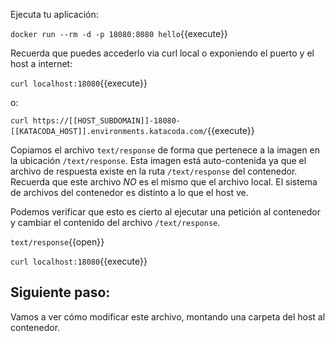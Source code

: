 Ejecuta tu aplicación:

`docker run --rm -d -p 18080:8080 hello`{{execute}}

Recuerda que puedes accederlo via curl local o exponiendo el puerto y el host a internet:

`curl localhost:18080`{{execute}}

o:

`curl https://[[HOST_SUBDOMAIN]]-18080-[[KATACODA_HOST]].environments.katacoda.com/`{{execute}}

Copiamos el archivo `text/response` de forma que pertenece a la imagen en la ubicación `/text/response`. Esta imagen está auto-contenida ya que el archivo de respuesta existe en la ruta `/text/response` del contenedor. Recuerda que este archivo *NO* es el mismo que el archivo local. El sistema de archivos del contenedor es distinto a lo que el host ve.

Podemos verificar que esto es cierto al ejecutar una petición al contenedor y cambiar el contenido del archivo `/text/response`.

`text/response`{{open}}

`curl localhost:18080`{{execute}}

## Siguiente paso:

Vamos a ver cómo modificar este archivo, montando una carpeta del host al contenedor.